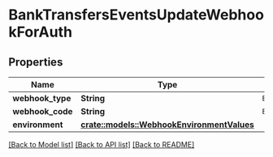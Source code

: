# BankTransfersEventsUpdateWebhookForAuth

## Properties

Name | Type | Description | Notes
------------ | ------------- | ------------- | -------------
**webhook_type** | **String** | `BANK_TRANSFERS` | 
**webhook_code** | **String** | `BANK_TRANSFERS_EVENTS_UPDATE` | 
**environment** | [**crate::models::WebhookEnvironmentValues**](WebhookEnvironmentValues.md) |  | 

[[Back to Model list]](../README.md#documentation-for-models) [[Back to API list]](../README.md#documentation-for-api-endpoints) [[Back to README]](../README.md)


